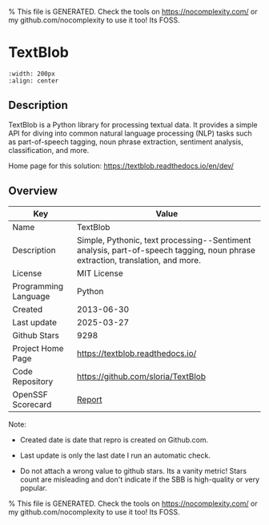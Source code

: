 
% This file is GENERATED. Check the tools on https://nocomplexity.com/ or my github.com/nocomplexity to use it too! Its FOSS. 

# TextBlob


```{image} https://textblob.readthedocs.io/en/dev/_static/textblob-logo.png 
:width: 200px 
:align: center 
```

## Description 

TextBlob is a Python library for processing textual data. It provides a simple API for diving into common natural language processing (NLP) tasks such as part-of-speech tagging, noun phrase extraction, sentiment analysis, classification, and more.

Home page for this solution: https://textblob.readthedocs.io/en/dev/ 

## Overview 

| Key | Value |
| --- | --- |
| Name | TextBlob |
| Description | Simple, Pythonic, text processing--Sentiment analysis, part-of-speech tagging, noun phrase extraction, translation, and more. |
| License | MIT License |
| Programming Language | Python |
| Created | 2013-06-30 |
| Last update | 2025-03-27 |
| Github Stars | 9298 |
| Project Home Page | https://textblob.readthedocs.io/ |
| Code Repository | https://github.com/sloria/TextBlob |
| OpenSSF Scorecard | [Report](https://securityscorecards.dev/viewer/?uri=github.com/sloria/TextBlob) |

Note:
 - Created date is date that repro is created on Github.com. 

- Last update is only the last date I run an automatic check. 

- Do not attach a wrong value to github stars. Its a vanity metric! Stars count are misleading and 
don't indicate if the SBB is high-quality or very popular.

% This file is GENERATED. Check the tools on https://nocomplexity.com/ or my github.com/nocomplexity to use it too! Its FOSS. 

